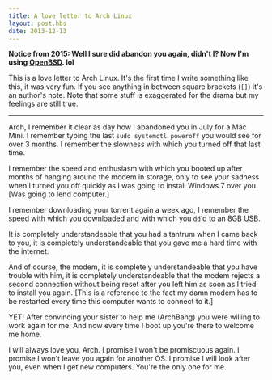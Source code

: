 ```yaml
---
title: A love letter to Arch Linux
layout: post.hbs
date: 2013-12-13
---
```


**Notice from 2015: Well I sure did abandon you again, didn't I?  Now I'm using
[OpenBSD][ob]. lol**

[ob]: http://www.openbsd.org/

This is a love letter to Arch Linux.  It's the first time I write something like
this, it was very fun.  If you see anything in between square brackets (`[]`)
it's an author's note.  Note that some stuff is exaggerated for the drama but my
feelings are still true.

---

Arch, I remember it clear as day how I abandoned you in July for a Mac Mini.  I
remember typing the last `sudo systemctl poweroff` you would see for over 3
months. I remember the slowness with which you turned off that last time.

I remember the speed and enthusiasm with which you booted up after months of
hanging around the modem in storage, only to see your sadness when I turned you
off quickly as I was going to install Windows 7 over you.
[Was going to lend computer.]

I remember downloading your torrent again a week ago, I remember the speed with
which you downloaded and with which you `dd`'d to an 8GB USB.

It is completely understandeable that you had a tantrum when I came back to you,
it is completely understandeable that you gave me a hard time with the internet.

And of course, the modem, it is completely understandeable that you have trouble
with him, it is completely understandeable that the modem rejects a second
connection without being reset after you left him as soon as I tried to install
you again.  [This is a reference to the fact my damn modem has to be restarted
every time this computer wants to connect to it.]

YET!  After convincing your sister to help me (ArchBang) you were willing to
work again for me.  And now every time I boot up you're there to welcome me
home.

I will always love you, Arch.  I promise I won't be promiscuous again.  I
promise I won't leave you again for another OS.  I promise I will look after
you, even when I get new computers.  You're the only one for me.
